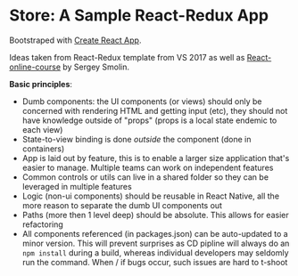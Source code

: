 # Store: A Sample React-Redux App

Bootstraped with [Create React App](https://github.com/facebook/create-react-app).

Ideas taken from React-Redux template from VS 2017 as well as [React-online-course](https://github.com/jsmegatools/React-online-course) by Sergey Smolin.

**Basic principles**:

* Dumb components: the UI components (or views) should only be concerned with rendering HTML and getting input (etc), they should not have knowledge outside of "props" (props is a local state endemic to each view)
* State-to-view binding is done *outside* the component (done in containers)
* App is laid out by feature, this is to enable a larger size application that's easier to manage. Multiple teams can work on independent features
* Common controls or utils can live in a shared folder so they can be leveraged in multiple features
* Logic (non-ui components) should be reusable in React Native, all the more reason to separate the dumb UI components out
* Paths (more then 1 level deep) should be absolute. This allows for easier refactoring
* All components referenced (in packages.json) can be auto-updated to a minor version. This will prevent surprises as CD pipline will always do an ```npm install``` during a build, whereas individual developers may seldomly run the command. When / if bugs occur, such issues are hard to t-shoot
